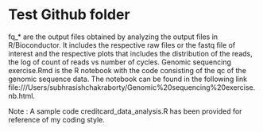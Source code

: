 # Test Github folder
fq_* are the output files obtained by analyzing the output files in R/Bioconductor. It includes the respective raw files or the fastq file of interest and
the respective plots that includes the distribution of the reads, the log of count of reads vs number of cycles. Genomic sequencing exercise.Rmd is the 
R notebook with the code consisting of the qc of the genomic sequence data. The notebook can be found in the following link file:///Users/subhrasishchakraborty/Genomic%20sequencing%20exercise.nb.html.

Note : A sample code creditcard_data_analysis.R has been provided for reference of my coding style.
